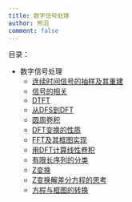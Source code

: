 ```yaml
---
title: 数字信号处理
author: 熊滔
comment: false
---
```


目录：

- 数字信号处理
  - [连续时间信号的抽样及其重建](数字信号处理/连续时间信号的抽样及其重建)
  - [信号的相关](数字信号处理/信号的相关)
  - [DTFT](数字信号处理/DTFT)
  - [从DFS到DFT](数字信号处理/从DFS到DFT)
  - [圆周卷积](数字信号处理/圆周卷积)
  - [DFT变换的性质](数字信号处理/DFT变换的性质)
  - [FFT及其框图实现](数字信号处理/FFT及其框图实现)
  - [用DFT计算线性卷积](数字信号处理/用DFT计算线性卷积)
  - [有限长序列的分类](数字信号处理/有限长序列的分类)
  - [Z变换](数字信号处理/Z变换)
  - [Z变换解差分方程的思考](数字信号处理/Z变换解差分方程的思考)
  - [方程与框图的转换](数字信号处理/方程与框图的转换)



